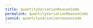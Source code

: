 ```yaml
---
title: quantityVariationReasonCode
permalink: quantityVariationReasonCode
jsonid: quantityvariationreasoncode
---
```

